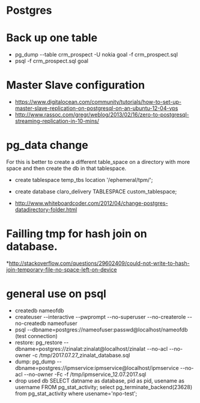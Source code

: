 # Postgres

# Back up one table

* pg_dump --table crm_prospect  -U nokia goal -f crm_prospect.sql
* psql -f crm_prospect.sql goal

# Master Slave configuration

* https://www.digitalocean.com/community/tutorials/how-to-set-up-master-slave-replication-on-postgresql-on-an-ubuntu-12-04-vps
* http://www.rassoc.com/gregr/weblog/2013/02/16/zero-to-postgresql-streaming-replication-in-10-mins/

# pg_data change

For this is better to create a different table_space on a directory with more space 
and then create the db in that tablespace. 
* create tablespace temp_tbs location '/ephemeral/tpm/';
*  create database claro_delivery TABLESPACE custom_tablespace;


* http://www.whiteboardcoder.com/2012/04/change-postgres-datadirectory-folder.html


# Failling tmp for hash join on database. 

*http://stackoverflow.com/questions/29602409/could-not-write-to-hash-join-temporary-file-no-space-left-on-device

# general use on psql 

* createdb nameofdb
* createuser --interactive --pwprompt --no-superuser --no-createrole --no-createdb nameofuser
* psql --dbname=postgres://nameofuser:passwd@localhost/nameofdb   (test connection)
* restore: pg_restore --dbname=postgres://zinalat:zinalat@localhost/zinalat  --no-acl --no-owner -c /tmp/2017.07.27_zinalat_database.sql
* dump: pg_dump --dbname=postgres://ipmservice:ipmservice@localhost/ipmservice --no-acl  --no-owner -Fc -f /tmp/ipmservice_12.07.2017.sql
* drop used db 
SELECT datname as database, pid as pid, usename as username FROM pg_stat_activity;
select pg_terminate_backend(23628) from pg_stat_activity where usename='npo-test';
